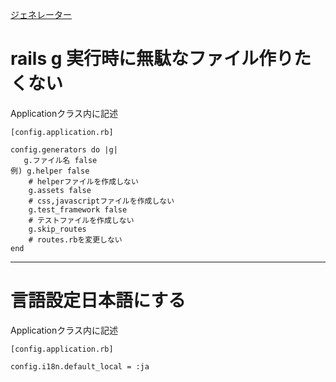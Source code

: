 [ジェネレーター](https://railsguides.jp/configuring.html#%E3%82%B8%E3%82%A7%E3%83%8D%E3%83%AC%E3%83%BC%E3%82%BF%E3%82%92%E8%A8%AD%E5%AE%9A%E3%81%99%E3%82%8B)
# rails g 実行時に無駄なファイル作りたくない
Applicationクラス内に記述
~~~
[config.application.rb]

config.generators do |g|
   g.ファイル名 false
例) g.helper false　
    # helperファイルを作成しない
    g.assets false
    # css,javascriptファイルを作成しない
    g.test_framework false
    # テストファイルを作成しない
    g.skip_routes
    # routes.rbを変更しない
end
~~~
***

# 言語設定日本語にする
Applicationクラス内に記述
~~~
[config.application.rb]

config.i18n.default_local = :ja
~~~
